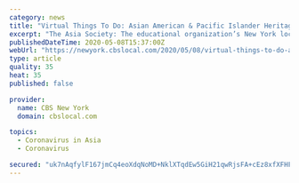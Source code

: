 ```yaml
---
category: news
title: "Virtual Things To Do: Asian American & Pacific Islander Heritage Month"
excerpt: "The Asia Society: The educational organization’s New York location at 725 Park Ave. may be closed due to the coronavirus outbreak, but it is offering a series of online events in May. Friday, May 8 2020: A conversation with Geeta Gandbhir and Grace Lee, two of the directors/producers behind the PBS and WETA’s upcoming 5-hour groundbreaking ..."
publishedDateTime: 2020-05-08T15:37:00Z
webUrl: "https://newyork.cbslocal.com/2020/05/08/virtual-things-to-do-asian-american-pacific-islander-heritage-month/"
type: article
quality: 35
heat: 35
published: false

provider:
  name: CBS New York
  domain: cbslocal.com

topics:
  - Coronavirus in Asia
  - Coronavirus

secured: "uk7nAqfylF167jmCq4eoXdqNoMD+NklXTqdEw5GiH21qwRjsFA+cEz8xfXFHFGivyzhOCVI52TzvAUdrgPvEdjnMd20j/Jc8Bip0RTb9mlPN0yU7MaXcw6/3nIeCwF2YDjV6fpWnMKCyIZucuchTA+YcfpqmTpJSL5qgG8gRt6XQPDB3EX0pLOTIvoKasswzCccXX+8i2AFeb+UO3ME5IVbRT6lGzJGuWYWI9OFWaL/kZ51BmW2c40ZDiy38UlhSXNvZXswhSP3iMeOd2MWo8fEY6M/+cscSHEw0qrpB+Mq2SVaJsP1EQx5pzVgZqI94+Pl3b4wK5WBpdei8NsvEBz/GpVdhPFgYoATmFEiItVdVLBe4H/xf88wIPOypfp+G7FnTgqexa8fF8l7/awl9xEghU1S/RbwPp1Vmajg1sH491YpQ0bob1z1aPwpicTPblxTtNuy5dbpIumxY3AFmr7Sd4xKAJKAsVpokKLtbO4E=;OH2J4xd4HvxIUl99lj1EQg=="
---
```


